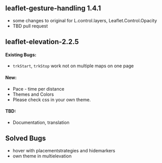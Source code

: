 ## leaflet-gesture-handling 1.4.1
* some changes to original for L.control.layers, Leaflet.Control.Opacity
* TBD pull request

## leaflet-elevation-2.2.5

#### Existing Bugs:
* `trkStart`, `trkStop` work not on multiple maps on one page

#### New:
* Pace - time per distance
* Themes and Colors
* Please check css in your own theme.

#### TBD:
* Documentation, translation

## Solved Bugs
* hover with placementstrategies and hidemarkers
* own theme in multielevation
